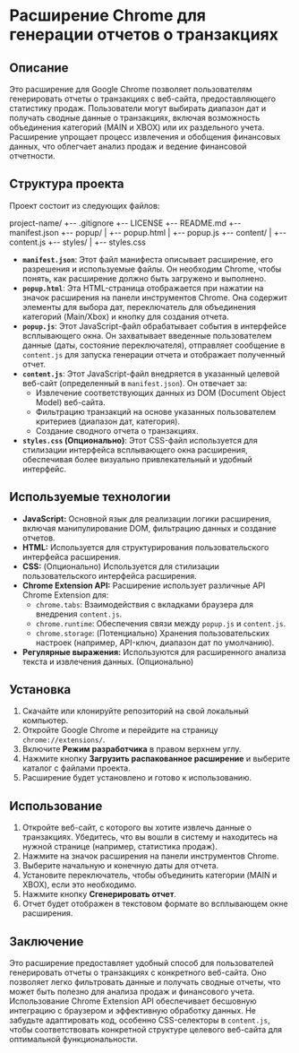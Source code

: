 # Расширение Chrome для генерации отчетов о транзакциях

## Описание

Это расширение для Google Chrome позволяет пользователям генерировать отчеты о транзакциях с веб-сайта, предоставляющего статистику продаж. Пользователи могут выбирать диапазон дат и получать сводные данные о транзакциях, включая возможность объединения категорий (MAIN и XBOX) или их раздельного учета. Расширение упрощает процесс извлечения и обобщения финансовых данных, что облегчает анализ продаж и ведение финансовой отчетности.

## Структура проекта

Проект состоит из следующих файлов:


project-name/
+-- .gitignore
+-- LICENSE
+-- README.md
+-- manifest.json
+-- popup/
|   +-- popup.html
|   +-- popup.js
+-- content/
|   +-- content.js
+-- styles/
|   +-- styles.css

*   **`manifest.json`**: Этот файл манифеста описывает расширение, его разрешения и используемые файлы. Он необходим Chrome, чтобы понять, как расширение должно быть загружено и выполнено.
*   **`popup.html`**: Эта HTML-страница отображается при нажатии на значок расширения на панели инструментов Chrome. Она содержит элементы для выбора дат, переключатель для объединения категорий (Main/Xbox) и кнопку для создания отчета.
*   **`popup.js`**: Этот JavaScript-файл обрабатывает события в интерфейсе всплывающего окна. Он захватывает введенные пользователем данные (даты, состояние переключателя), отправляет сообщение в `content.js` для запуска генерации отчета и отображает полученный отчет.
*   **`content.js`**: Этот JavaScript-файл внедряется в указанный целевой веб-сайт (определенный в `manifest.json`). Он отвечает за:
    *   Извлечение соответствующих данных из DOM (Document Object Model) веб-сайта.
    *   Фильтрацию транзакций на основе указанных пользователем критериев (диапазон дат, категория).
    *   Создание сводного отчета о транзакциях.
*   **`styles.css` (Опционально)**: Этот CSS-файл используется для стилизации интерфейса всплывающего окна расширения, обеспечивая более визуально привлекательный и удобный интерфейс.

## Используемые технологии

*   **JavaScript:** Основной язык для реализации логики расширения, включая манипулирование DOM, фильтрацию данных и создание отчетов.
*   **HTML:** Используется для структурирования пользовательского интерфейса расширения.
*   **CSS:** (Опционально) Используется для стилизации пользовательского интерфейса расширения.
*   **Chrome Extension API:** Расширение использует различные API Chrome Extension для:
    *   `chrome.tabs`: Взаимодействия с вкладками браузера для внедрения `content.js`.
    *   `chrome.runtime`: Обеспечения связи между `popup.js` и `content.js`.
    *   `chrome.storage`: (Потенциально) Хранения пользовательских настроек (например, API-ключ, диапазон дат по умолчанию).
*   **Регулярные выражения:** Используются для расширенного анализа текста и извлечения данных. (Опционально)

## Установка

1.  Скачайте или клонируйте репозиторий на свой локальный компьютер.
2.  Откройте Google Chrome и перейдите на страницу `chrome://extensions/`.
3.  Включите **Режим разработчика** в правом верхнем углу.
4.  Нажмите кнопку **Загрузить распакованное расширение** и выберите каталог с файлами проекта.
5.  Расширение будет установлено и готово к использованию.

## Использование

1.  Откройте веб-сайт, с которого вы хотите извлечь данные о транзакциях. Убедитесь, что вы вошли в систему и находитесь на нужной странице (например, статистика продаж).
2.  Нажмите на значок расширения на панели инструментов Chrome.
3.  Выберите начальную и конечную даты для отчета.
4.  Установите переключатель, чтобы объединить категории (MAIN и XBOX), если это необходимо.
5.  Нажмите кнопку **Сгенерировать отчет**.
6.  Отчет будет отображен в текстовом формате во всплывающем окне расширения.

## Заключение

Это расширение предоставляет удобный способ для пользователей генерировать отчеты о транзакциях с конкретного веб-сайта. Оно позволяет легко фильтровать данные и получать сводные отчеты, что может быть полезно для анализа продаж и финансового учета. Использование Chrome Extension API обеспечивает бесшовную интеграцию с браузером и эффективную обработку данных. Не забудьте адаптировать код, особенно CSS-селекторы в `content.js`, чтобы соответствовать конкретной структуре целевого веб-сайта для оптимальной функциональности.
